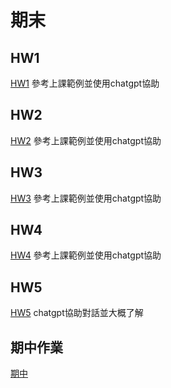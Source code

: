 # 期末

## HW1 
[HW1](https://github.com/HuangAlvin/_ws/blob/master/HW1.js) 參考上課範例並使用chatgpt協助
## HW2
[HW2](https://github.com/HuangAlvin/_ws/tree/master/HW2) 參考上課範例並使用chatgpt協助
## HW3
[HW3](https://github.com/HuangAlvin/_ws/tree/master/HW3) 參考上課範例並使用chatgpt協助
## HW4
[HW4](https://github.com/HuangAlvin/_ws/tree/master/HW4) 參考上課範例並使用chatgpt協助
## HW5
[HW5](https://chatgpt.com/share/67710b49-2284-8001-a9c7-86cbe027e99b) chatgpt協助對話並大概了解
## 期中作業
[期中](https://github.com/HuangAlvin/_ws/tree/master/%E6%9C%9F%E4%B8%AD)
